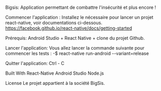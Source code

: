 
Bigsis:
Application permettant de combattre l'insécurité et plus encore ! 

Commencer l'application : 
Installez le nécessaire pour lancer un projet react-native, voir documentations ci-dessous. 
https://facebook.github.io/react-native/docs/getting-started

Prérequis:
Android Studio + React Native + clone du projet Github.

Lancer l'application:
Vous allez lancer la commande suivante pour commencer les tests :
-$ react-native run-android --variant=release

Quitter l'application:
Ctrl - C

Built With
React-Native
Android Studio
Node.js



License
Le projet appartient à la société BigSis.
